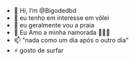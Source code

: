 - 👋 Hi, I’m @Bigodedbd
- 👀 eu tenho em interesse em vôlei
- 🌱 eu geralmente vou a praia 
- 💞️ Eu Amo a minha namorada 🙅🏻🤍
- 📫 "nada como um dia após o outro dia"
- ⚡ gosto de surfar

<!---
Bigodedbd/Bigodedbd is a ✨ special ✨ repository because its `README.md` (this file) appears on your GitHub profile.
You can click the Preview link to take a look at your changes.
--->
